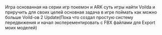Игра основанная на серии игр покемон и ARK суть игры найти Voilda и приручить для своих целей основная задача в игре поймать как можно больше Voild-ов
2 Update(Пока что создал простую систему передвижения и начал эксперементировать с FBX файлами для Export моих моделей)
